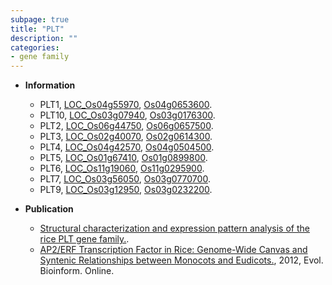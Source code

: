 ```yaml
---
subpage: true
title: "PLT"
description: ""
categories:
- gene family
---
```


* **Information**  
    + PLT1, [LOC_Os04g55970](http://rice.plantbiology.msu.edu/cgi-bin/ORF_infopage.cgi?orf=LOC_Os04g55970), [Os04g0653600](http://rapdb.dna.affrc.go.jp/viewer/gbrowse_details/irgsp1?name=Os04g0653600).
    + PLT10, [LOC_Os03g07940](http://rice.plantbiology.msu.edu/cgi-bin/ORF_infopage.cgi?orf=LOC_Os03g07940), [Os03g0176300](http://rapdb.dna.affrc.go.jp/viewer/gbrowse_details/irgsp1?name=Os03g0176300).
    + PLT2, [LOC_Os06g44750](http://rice.plantbiology.msu.edu/cgi-bin/ORF_infopage.cgi?orf=LOC_Os06g44750), [Os06g0657500](http://rapdb.dna.affrc.go.jp/viewer/gbrowse_details/irgsp1?name=Os06g0657500).
    + PLT3, [LOC_Os02g40070](http://rice.plantbiology.msu.edu/cgi-bin/ORF_infopage.cgi?orf=LOC_Os02g40070), [Os02g0614300](http://rapdb.dna.affrc.go.jp/viewer/gbrowse_details/irgsp1?name=Os02g0614300).
    + PLT4, [LOC_Os04g42570](http://rice.plantbiology.msu.edu/cgi-bin/ORF_infopage.cgi?orf=LOC_Os04g42570), [Os04g0504500](http://rapdb.dna.affrc.go.jp/viewer/gbrowse_details/irgsp1?name=Os04g0504500).
    + PLT5, [LOC_Os01g67410](http://rice.plantbiology.msu.edu/cgi-bin/ORF_infopage.cgi?orf=LOC_Os01g67410), [Os01g0899800](http://rapdb.dna.affrc.go.jp/viewer/gbrowse_details/irgsp1?name=Os01g0899800).
    + PLT6, [LOC_Os11g19060](http://rice.plantbiology.msu.edu/cgi-bin/ORF_infopage.cgi?orf=LOC_Os11g19060), [Os11g0295900](http://rapdb.dna.affrc.go.jp/viewer/gbrowse_details/irgsp1?name=Os11g0295900).
    + PLT7, [LOC_Os03g56050](http://rice.plantbiology.msu.edu/cgi-bin/ORF_infopage.cgi?orf=LOC_Os03g56050), [Os03g0770700](http://rapdb.dna.affrc.go.jp/viewer/gbrowse_details/irgsp1?name=Os03g0770700).
    + PLT9, [LOC_Os03g12950](http://rice.plantbiology.msu.edu/cgi-bin/ORF_infopage.cgi?orf=LOC_Os03g12950), [Os03g0232200](http://rapdb.dna.affrc.go.jp/viewer/gbrowse_details/irgsp1?name=Os03g0232200).

* **Publication**  
    + [Structural characterization and expression pattern analysis of the rice PLT gene family.](Shanghai).
    + [AP2/ERF Transcription Factor in Rice: Genome-Wide Canvas and Syntenic Relationships between Monocots and Eudicots.](http://www.ncbi.nlm.nih.gov/pubmed?term=AP2/ERF+Transcription+Factor+in+Rice:+Genome-Wide+Canvas+and+Syntenic+Relationships+between+Monocots+and+Eudicots.%5BTitle%5D), 2012, Evol. Bioinform. Online.


